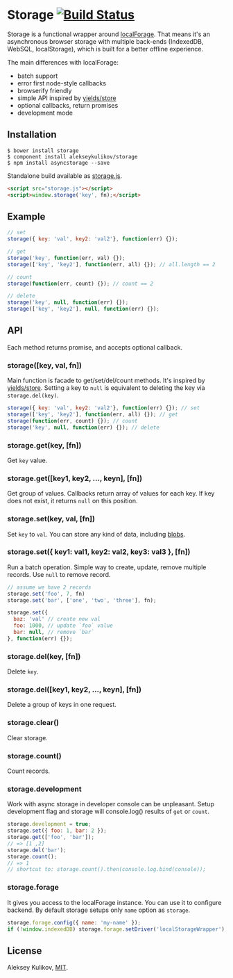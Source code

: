 # Storage [![Build Status](https://travis-ci.org/alekseykulikov/storage.png?branch=master)](https://travis-ci.org/alekseykulikov/storage)

  Storage is a functional wrapper around [localForage](https://github.com/mozilla/localForage).
  That means it's an asynchronous browser storage with multiple back-ends (IndexedDB, WebSQL, localStorage),
  which is built for a better offline experience.

  The main differences with localForage:

  - batch support
  - error first node-style callbacks
  - browserify friendly
  - simple API inspired by [yields/store](https://github.com/yields/store)
  - optional callbacks, return promises
  - development mode

## Installation

```
$ bower install storage
$ component install alekseykulikov/storage
$ npm install asyncstorage --save
```

  Standalone build available as [storage.js](https://github.com/alekseykulikov/storage/blob/master/storage.js).

```html
<script src="storage.js"></script>
<script>window.storage('key', fn);</script>
```

## Example

```js
// set
storage({ key: 'val', key2: 'val2'}, function(err) {});

// get
storage('key', function(err, val) {});
storage(['key', 'key2'], function(err, all) {}); // all.length == 2

// count
storage(function(err, count) {}); // count == 2

// delete
storage('key', null, function(err) {});
storage(['key', 'key2'], null, function(err) {});
```

## API

  Each method returns promise, and accepts optional callback.

### storage([key, val, fn])

  Main function is facade to get/set/del/count methods. It's inspired by [yields/store](https://github.com/yields/store).
  Setting a key to `null` is equivalent to deleting the key via `storage.del(key)`.

```js
storage({ key: 'val', key2: 'val2'}, function(err) {}); // set
storage(['key', 'key2'], function(err, all) {}); // get
storage(function(err, count) {}); // count
storage('key', null, function(err) {}); // delete
```

### storage.get(key, [fn])

  Get `key` value.

### storage.get([key1, key2, ..., keyn], [fn])

  Get group of values. Callbacks return array of values for each key.
  If key does not exist, it returns `null` on this position.

### storage.set(key, val, [fn])

  Set `key` to `val`.
  You can store any kind of data, including [blobs](https://hacks.mozilla.org/2014/02/localforage-offline-storage-improved/).

### storage.set({ key1: val1, key2: val2, key3: val3 }, [fn])

  Run a batch operation.
  Simple way to create, update, remove multiple records.
  Use `null` to remove record.

```js
// assume we have 2 records
storage.set('foo', 7, fn)
storage.set('bar', ['one', 'two', 'three'], fn);

storage.set({
  baz: 'val' // create new val
  foo: 1000, // update `foo` value
  bar: null, // remove `bar`
}, function(err) {});
```

### storage.del(key, [fn])

  Delete `key`.

### storage.del([key1, key2, ..., keyn], [fn])

  Delete a group of keys in one request.

### storage.clear()

  Clear storage.

### storage.count()

  Count records.

### storage.development

  Work with async storage in developer console can be unpleasant.
  Setup development flag and storage will console.log() results of `get` or `count`.

```js
storage.development = true;
storage.set({ foo: 1, bar: 2 });
storage.get(['foo', 'bar']);
// => [1 ,2]
storage.del('bar');
storage.count();
// => 1
// shortcut to: storage.count().then(console.log.bind(console));
```

### storage.forage

  It gives you access to the localForage instance.
  You can use it to configure backend.
  By default storage setups only `name` option as `storage`.

```js
storage.forage.config({ name: 'my-name' });
if (!window.indexedDB) storage.forage.setDriver('localStorageWrapper');
```

## License

  Aleksey Kulikov, [MIT](http://alekseykulikov.mit-license.org/).
